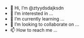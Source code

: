 - 👋 Hi, I’m @ztyydsdajksdn
- 👀 I’m interested in ...
- 🌱 I’m currently learning ...
- 💞️ I’m looking to collaborate on ...
- 📫 How to reach me ...

<!---
ztyydsdajksdn/ztyydsdajksdn is a ✨ special ✨ repository because its `README.md` (this file) appears on your GitHub profile.
You can click the Preview link to take a look at your changes.
--->
